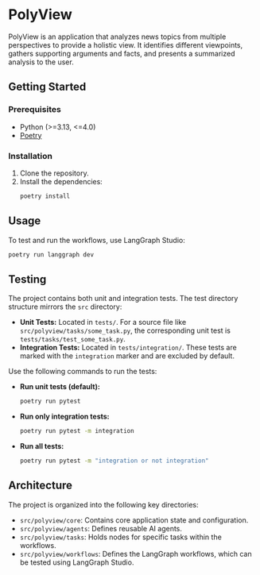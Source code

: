 # PolyView
PolyView is an application that analyzes news topics from multiple perspectives to provide a holistic view. It
identifies different viewpoints, gathers supporting arguments and facts, and presents a summarized analysis to the user.

## Getting Started

### Prerequisites
- Python (>=3.13, <=4.0)
- [Poetry](https://python-poetry.org/)

### Installation
1. Clone the repository.
2. Install the dependencies:
   ```bash
   poetry install
   ```

## Usage
To test and run the workflows, use LangGraph Studio:

```bash
poetry run langgraph dev
```

## Testing
The project contains both unit and integration tests. The test directory structure mirrors the `src` directory:
- **Unit Tests:** Located in `tests/`. For a source file like `src/polyview/tasks/some_task.py`, the corresponding unit
  test is `tests/tasks/test_some_task.py`.
- **Integration Tests:** Located in `tests/integration/`. These tests are marked with the `integration` marker and are
  excluded by default.

Use the following commands to run the tests:
- **Run unit tests (default):**
  ```bash
  poetry run pytest
  ```
- **Run only integration tests:**
  ```bash
  poetry run pytest -m integration
  ```
- **Run all tests:**
   ```bash
   poetry run pytest -m "integration or not integration"
   ```

## Architecture
The project is organized into the following key directories:

- `src/polyview/core`: Contains core application state and configuration.
- `src/polyview/agents`: Defines reusable AI agents.
- `src/polyview/tasks`: Holds nodes for specific tasks within the workflows.
- `src/polyview/workflows`: Defines the LangGraph workflows, which can be tested using LangGraph Studio.
